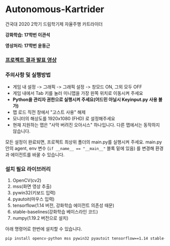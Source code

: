 # Autonomous-Kartrider
건국대 2020 2학기 드림학기제 자율주행 카트라이더

**강화학습: 17학번 이관석** 

**영상처리: 17학번 윤동근**

### [프로젝트 결과 발표 영상](https://www.youtube.com/watch?v=BMErE9d76Uk&feature=youtu.be&ab_channel=Yoon%27sProgramming)

### 주의사항 및 실행방법
- 게임 내 설정 -> 그래픽 -> 그래픽 설정 -> 창모드 ON, 그외 모두 OFF
- 게임 내에서 Tab 키를 눌러 미니맵을 가장 왼쪽 위치로 이동시켜 주세요
- **Python을 관리자 권한으로 실행시켜 주세요(어드민 아닐시 Keyinput.py 사용 불가)**
- 맵 로드 직전 창에서 "고스트 사용" 해제
- 모니터의 해상도를 1920x1080 (FHD) 로 설정해주세요
- 현재 지원하는 맵은 "사막 버려진 오아시스" 하나입니다. 다른 맵에서는 동작하지 않습니다.

모든 설정이 완료되면, 프로젝트 최상위 폴더의 main.py를 실행시켜 주세요.
main.py 안의 agent, env 변수 (`if __name__ == "__main__"` 블록 밑에 있음) 를 변경해 환경과 에이전트를 바꿀 수 있습니다.

### 설치 필요 라이브러리

1. OpenCV(cv2)
2. mss(화면 영상 추출)
3. pywin32(키보드 입력)
4. pyautoit(마우스 입력)
5. tensorflow(1.14 버전, 강화학습 에이전트 의존성 때문)
6. stable-baselines(강화학습 베이스라인 코드)
7. numpy(1.19.2 버전으로 설치)

아래 명령어로 한번에 설치할 수 있습니다.
```bash
pip install opencv-python mss pywin32 pyautoit tensorflow==1.14 stable-baselines numpy==1.19.2
```

